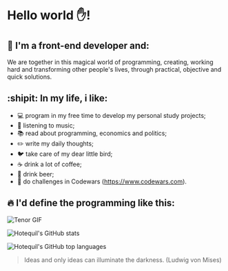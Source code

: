 # Hello world :hand:!

## :man: I'm a front-end developer and:

We are together in this magical world of programming, creating, working hard and transforming other people's lives, through practical, objective and quick solutions.

## :shipit: In my life, i like:

- :computer: program in my free time to develop my personal study projects;
- :minidisc: listening to music;
- :books: read about programming, economics and politics;
- :pencil2: write my daily thoughts;
- :bird: take care of my dear little bird;
- :coffee: drink a lot of coffee;
- :beers: drink beer;
- :thought_balloon: do challenges in Codewars (https://www.codewars.com).

## :fire: I'd define the programming like this:

![Tenor GIF](https://media.tenor.com/images/cdda4d937ceb893c7c6ce3963d55f4b2/tenor.gif)

![Hotequil's GitHub stats](https://github-readme-stats.anuraghazra1.vercel.app/api?username=hotequil&show_icons=true&hide_border=false)

![Hotequil's GitHub top languages](https://github-readme-stats.vercel.app/api/top-langs/?username=hotequil&langs_count=1000&layout=compact)

> Ideas and only ideas can illuminate the darkness. (Ludwig von Mises)

<!--
**hotequil/hotequil** is a ✨ _special_ ✨ repository because its `README.md` (this file) appears on your GitHub profile.
https://gist.github.com/rxaviers/7360908

Here are some ideas to get you started:

- 🔭 I’m currently working on ...
- 🌱 I’m currently learning ...
- 👯 I’m looking to collaborate on ...
- 🤔 I’m looking for help with ...
- 💬 Ask me about ...
- 📫 How to reach me: ...
- 😄 Pronouns: ...
- ⚡ Fun fact: ...
-->
